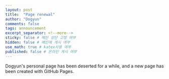 ```yaml
---
layout: post
title:  "Page renewal"
author: "Dogyun"
comments: false
tags: announcement
excerpt_separator: <!--more-->
sticky: false # 메인 상단 고정 여부
hidden: false # 메인에 게시 여부
use_math: true # katex사용 여부
published: false # 온라인 게시 여부
---
```


Dogyun's personal page has been deserted for a while, and a new page has been created with GitHub Pages.